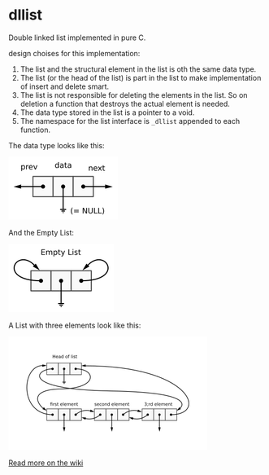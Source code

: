 # dllist
Double linked list implemented in pure C.

design choises for this implementation:
1. The list and the structural element in the list is oth the same data type.  
2. The list (or the head of the list) is part in the list to make implementation of insert and delete smart.  
3. The list is not responsible for deleting the elements in the list. So on deletion a function that destroys the actual element is needed.  
4. The data type stored in the list is a pointer to a void.  
5. The namespace for the list interface is ```_dllist``` appended to each function.  

The data type looks like this:

![alt text](https://github.com/anders-jansson/dllist/blob/master/design/1_cons2box.png "The struct DLL")

And the Empty List:

![alt text](https://github.com/anders-jansson/dllist/blob/master/design/3_empty_list.png "Empty list with next and prev pointers pointing to itself")

A List with three elements look like this:

![alt text](https://github.com/anders-jansson/dllist/blob/master/design/2_list_with_3_elemenents.png "List with 3 elements")

[Read more on the wiki](https://github.com/anders-jansson/dllist/wiki/dllist-introduction)
